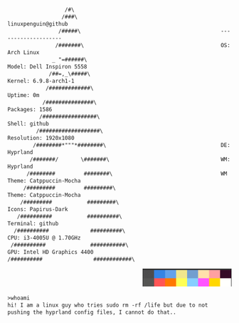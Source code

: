                       /#\
                     /###\                                              linuxpenguin@github
                    /#####\                                            --------------------
                   /#######\                                           OS: Arch Linux
                  _ "=######\                                          Model: Dell Inspiron 5558
                 /##=,_\#####\                                         Kernel: 6.9.8-arch1-1
                /#############\                                        Uptime: 0m
               /###############\                                       Packages: 1586 
              /#################\                                      Shell: github 
             /###################\                                     Resolution: 1920x1080
            /########*"""*########\                                    DE: Hyprland
           /#######/       \#######\                                   WM: Hyprland
          /########         ########\                                  WM Theme: Catppuccin-Mocha
         /#########         #########\                                 Theme: Catppuccin-Mocha
        /#########           #########\                                Icons: Papirus-Dark
       /##########           ##########\                               Terminal: github
      /##########             ##########\                              CPU: i3-4005U @ 1.70GHz
     /##########              ###########\                             GPU: Intel HD Graphics 4400
    /##########                ############\  

<p align="right">
  <img src="image.png" alt="color palette" width="200"/>
</p>



    >whoami
    hi! I am a linux guy who tries sudo rm -rf /life but due to not pushing the hyprland config files, I cannot do that..

